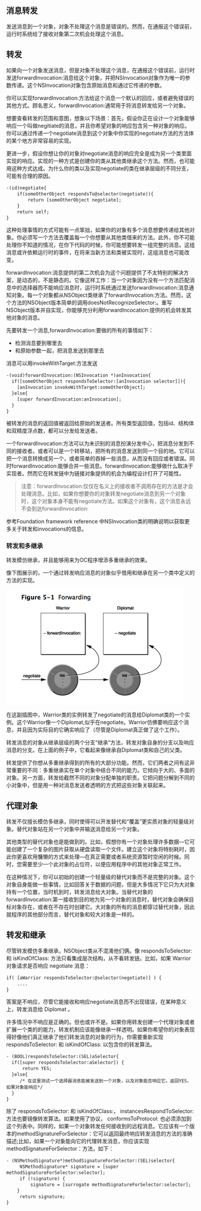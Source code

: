 ## 消息转发

发送消息到一个对象，对象不处理这个消息是错误的。然而，在通报这个错误前，运行时系统给了接收对象第二次机会处理这个消息。

## 转发

如果向一个对象发送消息，但是对象不处理这个消息，在通报这个错误前，运行时发送forwardInvocation:消息给这个对象，并把NSInvocation对象作为唯一的参数传递。这个NSInvocation对象包含原始消息和通过它传递的参数。

你可以实现forwardInvocation:方法给这个消息一个默认的回应，或者避免错误的其他方式。顾名思义，forwardInvocation:通常用于将消息转发给另一个对象。

想要查看转发的范围和意图，想象以下场景：首先，假设你正在设计一个对象能够响应一个叫做negitiate的消息，并且你希望对象的响应包含另一种对象的响应。你可以通过传递一个negotiate消息到这个对象中你实现的negotiate方法的方法体的某个地方非常容易的实现。

更进一步，假设你想让你的对象对negotiate消息的响应完全是成为另一个类里面实现的响应。实现的一种方式是创建你的类从其他类继承这个方法。然而，也可能用这种方式达成。为什么你的类以及实现negotiate的类在继承层级的不同分支，可能有合理的原因。

```
-(id)negotiate{
    if(someOtherObject respondsTo@selector(negotiate)){
        return [someOtherObject negotiate];
    }
    return self;
}
```

这种处理事情的方式可能有一点笨拙，如果你的对象有多个消息想要传递给其他对象。你必须写一个方法去覆盖每一个你想要从其他类借来的方法。此外，你不可能处理你不知道的情况，在你下代码的时候，你可能想要转发一组完整的消息。这组消息或许依赖运行时的事件，在将来当新方法和类被实现时，这组消息也可能改变。

forwardInvocation:消息提供的第二次机会为这个问题提供了不太特别的解决方案，是动态的，不是静态的。它像这样工作：当一个对象因为没有一个方法匹配消息中的选择器而不能响应消息时，运行时系统通过发送forwardInvocation:消息通知对象。每一个对象都从NSObject类继承了forwardInvocation:方法。然而，这个方法的NSObject版本简单的调用doesNotRecognizeSelector:。重写NSObject版本并自实现，你能够充分利用forwardIncocation:提供的机会转发其他对象的消息。

先要转发一个消息,forwardInvocation:要做的所有的事情如下：

* 检测消息要到哪里去
* 和原始参数一起，把消息发送到那里去

消息可以用invokeWithTarget:方法发送

```
-(void)forwardInvocation:(NSInvocation *)anInvocation{
  if([someOtherObject respondsToSelector:[anInvocation selector]]){
    [anInvocation invokeWithTarget:someOtherObject];
  }else{
    [super forwardInvocation:anInvocation];
  }
}  
```

被转发的消息的返回值被返回给原始的发送者。所有类型返回值，包括id、结构体和双精度浮点数，都可以分发给发送者。

一个forwardInvocation:方法可以为未识别的消息扮演分发中心，把消息分发到不同的接收者。或者可以是一个转移站，把所有的消息发送到同一个目的地。它可以把一个消息转换成另一个，或者简单的吞掉一些消息，从而没有回应或者错误。同时forwardInvocation:能够合并一些消息。forwardInvocation:能够做什么取决于实现者。然而它在转发链中为链接对象提供的机会为编程设计打开了可能性。

> 注意：forwardInvocation:仅仅在名义上的接收者不调用存在的方法是才会处理消息。比如，如果你想要你的对象转发negotiate消息到另一个对象时，这个对象本身不能有negotiate方法。如果这个对象有，这个消息永远不会到达forwardInvocation:

参考Foundation framework reference 中NSInvocation类的明确说明以获取更多关于转发和invocations的信息。

### 转发和多继承

转发模仿继承，并且能够用来为OC程序增添多重继承的效果。

像下图展示的，一个通过转发响应消息的对象似乎借用和继承在另一个类中定义的方法的实现。

![](/assets/runtime_forwarding_001.png)

在这副插图中，Warrior类的实例转发了negotiate的消息给Diplomat类的一个实例。这个Warrior像一个Diplomat,似乎在negotiate。Warrior仿佛要响应这个消息，并且因为实际目的它确实响应了（尽管是Diplomat真正做了这个工作）。

转发消息的对象从继承层级的两个分支“继承”方法，转发对象自身的分支以及响应消息的分支。在上面的例子中，它看起来像继承自Diplomat类和自己的父类。

转发提供了你想从多重继承得到的所有的大部分功能。然而，它们两者之间有这非常重要的不同：多重继承实在单个对象中结合不同的能力。它倾向于大的、多面的对象。另一方面，转发给截然不同的对象分配单独的职责。它把问题分解到不同的小对象中，但是用一种对消息发送者透明的方式把这些对象关联起来。

## 代理对象

转发不仅擅长模仿多继承，同时使得可以开发替代和“覆盖”更实质对象的轻量级对象。替代对象站在另一个对象中并输送消息给另一个对象。

其他类型的替代对象也是能做到的。比如，假想你有一个对象处理许多数据—它可能创建了一个复杂的图片获取从硬盘读取一个文件。建立这个对象将特别耗时，因此你更喜欢用慵懒的方式来处理—在真正需要或者系统资源暂时空闲的时候。同时，您需要至少一个此对象的占位符，以便应用程序中的其他对象正常工作。

在这种情况下，你可以初始的创建一个轻量级的替代对象而不是完整的对象。这个对象自身能做一些事情，比如回答关于数据的问题，但是大多情况下它只为大对象持有一个位置，当时机到时，转发消息给大对象。当替代对象的forwardInvocation:第一接收到目的地为另一个对象的消息时，替代对象会确保目标对象存在，或者在不存在时创建它。大对象的所有的消息都穿过替代对象，因此就程序的其他部分而言，替代对象和较大对象是一样的。

## 转发和继承

尽管转发模仿多重继承，NSObject类从不混淆他们俩。像 respondsToSelector: 和 isKindOfClass: 方法只看集成层次结构，从不看转发链。比如，如果 Warrior 对象请求是否响应 negotiate 消息：

```
if( [aWarrior respondsToSelector:@selector(negotiate)] ) {
    ....
} 
```

答案是不响应，尽管它能接收和响应negotiate消息而不出现错误，在某种意义上，转发消息给 Diplomat 。

许多情况中不响应是正确的。但也或许不是。如果你用转发创建一个代理对象或者扩展一个类的的能力，转发机制应该能像继承一样透明。如果你希望你的对象表现得好像他们真正继承了他们转发消息的对象的行为，你需要重新实现 respondsToSelector: 和 isKindOfClass: 以包含你的转发算法。

```
- (BOOL)respondsToSelector:(SEL)aSelector{
  if([super respondsToSelector:aSelector]) {
      return YES;
  }else{
     /* 在这里测试一个选择器消息能被发送到一个对象，以及对象能否响应它。返回YES，如果对象能响应*/
  }
}
```

除了 respondsToSelector: 和 isKindOfClass:， instancesRespondToSelector: 方法也要镜像转发算法。如果使用了协议， conformsToProtocol: 也必须添加到这个列表中。同样的，如果一个对象转发任何接收到的远程消息。它应该有一个版本的methodSignatureForSelector：它可以返回最终响应转发消息的方法的准确描述;比如，如果一个对象能向它的代理转发消息，你应该实现methodSignatureForSelector：方法，如下：

```
- (NSMethodSignature*)methodSignatureForSelector:(SEL)selector{
	 NSMethodSignature* signature = [super methodSignatureForSelector:selector]; 
	 if (!signature) {
		 signature = [surrogate methodSignatureForSelector:selector]; 
	} 
	 return signature; 
}
```

